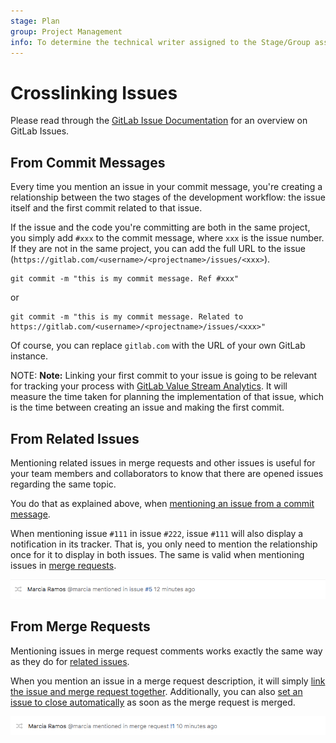 ```yaml
---
stage: Plan
group: Project Management
info: To determine the technical writer assigned to the Stage/Group associated with this page, see https://about.gitlab.com/handbook/engineering/ux/technical-writing/#designated-technical-writers
---
```


# Crosslinking Issues

Please read through the [GitLab Issue Documentation](index.md) for an overview on GitLab Issues.

## From Commit Messages

Every time you mention an issue in your commit message, you're creating
a relationship between the two stages of the development workflow: the
issue itself and the first commit related to that issue.

If the issue and the code you're committing are both in the same project,
you simply add `#xxx` to the commit message, where `xxx` is the issue number.
If they are not in the same project, you can add the full URL to the issue
(`https://gitlab.com/<username>/<projectname>/issues/<xxx>`).

```shell
git commit -m "this is my commit message. Ref #xxx"
```

or

```shell
git commit -m "this is my commit message. Related to https://gitlab.com/<username>/<projectname>/issues/<xxx>"
```

Of course, you can replace `gitlab.com` with the URL of your own GitLab instance.

NOTE: **Note:**
Linking your first commit to your issue is going to be relevant
for tracking your process with [GitLab Value Stream Analytics](https://about.gitlab.com/stages-devops-lifecycle/value-stream-analytics/).
It will measure the time taken for planning the implementation of that issue,
which is the time between creating an issue and making the first commit.

## From Related Issues

Mentioning related issues in merge requests and other issues is useful
for your team members and collaborators to know that there are opened
issues regarding the same topic.

You do that as explained above, when [mentioning an issue from a commit message](#from-commit-messages).

When mentioning issue `#111` in issue `#222`, issue `#111` will also display a notification
in its tracker. That is, you only need to mention the relationship once for it to
display in both issues. The same is valid when mentioning issues in [merge requests](#from-merge-requests).

![issue mentioned in issue](img/mention_in_issue.png)

## From Merge Requests

Mentioning issues in merge request comments works exactly the same way as
they do for [related issues](#from-related-issues).

When you mention an issue in a merge request description, it will simply
[link the issue and merge request together](#from-related-issues). Additionally,
you can also [set an issue to close automatically](managing_issues.md#closing-issues-automatically)
as soon as the merge request is merged.

![issue mentioned in MR](img/mention_in_merge_request.png)
